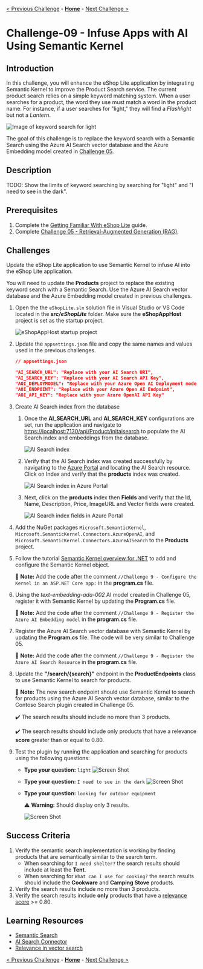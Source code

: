 [< Previous Challenge](./Challenge-08.md) - [**Home**](../README.md) - [Next Challenge >](./Challenge-10.md)

# Challenge-09 - Infuse Apps with AI Using Semantic Kernel

## Introduction

In this challenge, you will enhance the eShop Lite application by integrating Semantic Kernel to improve the Product Search service. The current product search relies on a simple keyword matching system. When a user searches for a product, the word they use must match a word in the product name. For instance, if a user searches for "light," they will find a *Flashlight* but not a *Lantern*.

![Image of keyword search for light](./Resources/images/ch09i04.png)

The goal of this challenge is to replace the keyword search with a Semantic Search using the Azure AI Search vector database and the Azure Embedding model created in [Challenge 05](./Challenge-05.md).

## Description

TODO: Show the limits of keyword searching by searching for "light" and "I need to see in the dark".

## Prerequisites

1. Complete the [Getting Familiar With eShop Lite](./Resources/Supporting%20Challenges/Challenge-09-Reference-App.md) guide.
1. Complete [Challenge 05 - Retrieval-Augmented Generation (RAG)](./Challenge-05.md).

## Challenges

Update the eShop Lite application to use Semantic Kernel to infuse AI into the eShop Lite application.

You will need to update the **Products** project to replace the existing keyword search with a Semantic Search. Use the Azure AI Search vector database and the Azure Embedding model created in previous challenges.

1. Open the the ```eShopLite.sln``` solution file in Visual Studio or VS Code located in the ***src/eShopLite*** folder. Make sure the **eShopAppHost** project is set as the startup project.

    ![eShopAppHost startup project](./Resources/images/ch09i05.png)

1. Update the `appsettings.json` file and copy the same names and values used in the previous challenges.

    ```json
    // appsettings.json

    "AI_SEARCH_URL": "Replace with your AI Search URI",
    "AI_SEARCH_KEY": "Replace with your AI Search API Key",
    "AOI_DEPLOYMODEL": "Replace with your Azure Open AI Deployment model",
    "AOI_ENDPOINT": "Replace with your Azure Open AI Endpoint",
    "AOI_API_KEY": "Replace with your Azure OpenAI API Key"
    ```

1. Create AI Search index from the database

    1. Once the **AI_SEARCH_URL** and **AI_SEARCH_KEY** configurations are set, run the application and navigate to [https://localhost:7130/api/Product/initaisearch](https://localhost:7130/api/Product/initaisearch) to populate the AI Search index and embeddings from the database.

        ![AI Search index](./Resources/images/ch09i08.png)

    1. Verify that the AI Search index was created successfully by navigating to the [Azure Portal](https://portal.azure.com) and locating the AI Search resource. Click on Index and verify that the **products** index was created.

        ![AI Search index in Azure Portal](./Resources/images/ch09i09.png)

    1. Next, click on the **products** index then **Fields** and verify that the  Id, Name, Description, Price, ImageURL and Vector fields were created.

        ![AI Search index fields in Azure Portal](./Resources/images/ch09i10.png)

1. Add the NuGet packages `Microsoft.SemanticKernel`, `Microsoft.SemanticKernel.Connectors.AzureOpenAI`, and `Microsoft.SemanticKernel.Connectors.AzureAISearch` to the **Products** project.

1. Follow the tutorial [Semantic Kernel overview for .NET](https://learn.microsoft.com/en-us/dotnet/ai/semantic-kernel-dotnet-overview) to add and configure the Semantic Kernel object.

    :pushpin: **Note:** Add the code after the comment `//Challenge 9 - Configure the Kernel in an ASP.NET Core app:` in the **program.cs** file.

1. Using the *text-embedding-ada-002* AI model created in Challenge 05, register it with Semantic Kernel by updating the **Program.cs** file.

    :pushpin: **Note:** Add the code after the comment `//Challenge 9 - Register the Azure AI Embedding model` in the **program.cs** file.

1. Register the Azure AI Search vector database with Semantic Kernel by updating the **Program.cs** file. The code will be very similar to Challenge 05.

    :pushpin: **Note:** Add the code after the comment `//Challenge 9 - Register the Azure AI Search Resource` in the **program.cs** file.

1. Update the **"/search/{search}"** endpoint in the **ProductEndpoints** class to use Semantic Kernel to search for products.

    :pushpin: **Note:** The new search endpoint should use Semantic Kernel to search for products using the Azure AI Search vector database, similar to the Contoso Search plugin created in Challenge 05.

    :heavy_check_mark: The search results should include no more than 3 products.

    :heavy_check_mark: The search results should include only products that have a relevance **score** greater than or equal to 0.80.

1. Test the plugin by running the application and searching for products using the following questions:
    * **Type your question:** `light`
        ![Screen Shot](./Resources/images/ch09i01.png)
    * **Type your question:** `I need to see in the dark`
        ![Screen Shot](./Resources/images/ch09i02.png)
    * **Type your question:** `looking for outdoor equipment`

        :warning: **Warning:** Should display only 3 results.

        ![Screen Shot](./Resources/images/ch09i03.png)

## Success Criteria

1. Verify the semantic search implementation is working by finding products that are semantically similar to the search term.
    * When searching for `I need shelter?` the search results should include at least the **Tent**.
    * When searching for `What can I use for cooking?` the search results should include the **Cookware** and **Camping Stove** products.
1. Verify the search results include no more than 3 products.
1. Verify the search results include **only** products that have a [relevance score](https://learn.microsoft.com/en-us/azure/search/vector-search-ranking#scores-in-a-vector-search-results) >= 0.80.

## Learning Resources

* [Semantic Search](https://en.wikipedia.org/wiki/Semantic_search)
* [AI Search Connector](https://learn.microsoft.com/en-us/semantic-kernel/concepts/vector-store-connectors/out-of-the-box-connectors/azure-ai-search-connector?pivots=programming-language-csharp)
* [Relevance in vector search](https://learn.microsoft.com/en-us/azure/search/vector-search-ranking)

[< Previous Challenge](./Challenge-08.md) - [**Home**](../README.md) - [Next Challenge >](./Challenge-10.md)
